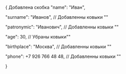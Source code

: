 { Добавлена скобка
"name": "Иван", <!-- // Добавленны ковыки ""**-->

"surname": "Иванов", // Добавленны ковыки ""

"patronymic": "Иванович", // Добавленны ковыки ""

"age": 30, // Убраны ковыки""

"birthplace": "Москва", // Добавленны ковыки ""

"phone": +7 926 766 48 48, // Добавленны ковыки ""

}
